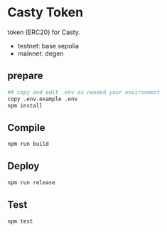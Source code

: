 # Casty Token

token (ERC20) for Casty.

- testnet: base sepolia
- mainnet: degen

## prepare

```bash
## copy and edit .env as needed your environment
copy .env.example .env
npm install
```

## Compile

```bash
npm run build
```

## Deploy

```bash
npm run release
```

## Test

```bash
npm test
```
